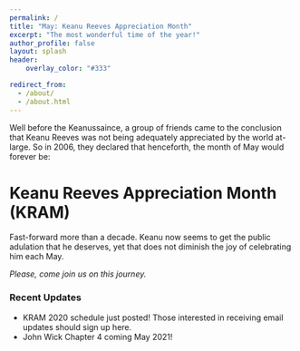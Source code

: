 ```yaml
---
permalink: /
title: "May: Keanu Reeves Appreciation Month"
excerpt: "The most wonderful time of the year!"
author_profile: false
layout: splash
header:
    overlay_color: "#333"

redirect_from:
  - /about/
  - /about.html
---
```

Well before the Keanussaince, a group of friends came to the conclusion that Keanu Reeves was not being adequately appreciated by the world at-large. So in 2006, they declared that henceforth, the month of May would forever be:

# Keanu Reeves Appreciation Month (KRAM)

Fast-forward more than a decade. Keanu now seems to get the public adulation that he deserves, yet that does not diminish the joy of celebrating him each May.

*Please, come join us on this journey.*

### Recent Updates

- KRAM 2020 schedule just posted! Those interested in receiving email updates should sign up here.
- John Wick Chapter 4 coming May 2021!
